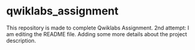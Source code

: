 # qwiklabs_assignment
This repository is made to complete Qwiklabs Assignment.
2nd attempt: I am editing the README file. 
Adding some more details about the project description.
